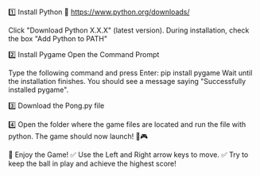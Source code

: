 1️⃣ Install Python
🔗 https://www.python.org/downloads/

Click "Download Python X.X.X" (latest version).
During installation, check the box "Add Python to PATH"

2️⃣ Install Pygame
Open the Command Prompt

Type the following command and press Enter:
pip install pygame
Wait until the installation finishes. You should see a message saying "Successfully installed pygame".


3️⃣ Download the Pong.py file

4️⃣ Open the folder where the game files are located and run the file with python.
The game should now launch! 🎾🎮


🎉 Enjoy the Game!
✅ Use the Left and Right arrow keys to move.
✅ Try to keep the ball in play and achieve the highest score!
